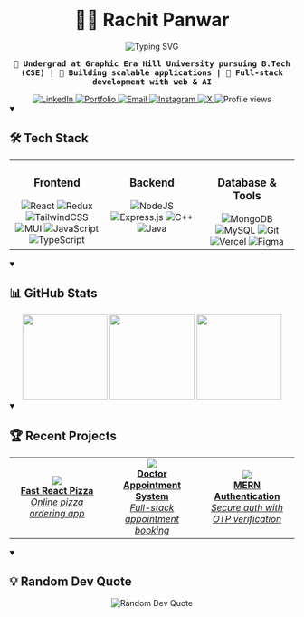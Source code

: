 # <div align="center"><span style="font-size: 32px; font-weight: 700;">👨‍💻 Rachit Panwar</span></div>
<div align="center">
  <img src="https://readme-typing-svg.herokuapp.com?font=Fira+Code&weight=600&size=30&pause=1000&color=38BDAE&center=true&vCenter=true&width=500&height=70&lines=Full-Stack+Developer;Computer+Science+Student;AI+Enthusiast;Problem+Solver" alt="Typing SVG" />
  <p>
    <samp><b>🔭 Undergrad at <b>Graphic Era Hill University</b> pursuing B.Tech (CSE) | 
    💼 Building scalable applications | 
    🚀 Full-stack development with web & AI</b></samp>
  </p>
  <a href="https://www.linkedin.com/in/rachit72/">
    <img src="https://img.shields.io/badge/LinkedIn-0A66C2?style=flat-square&logo=linkedin&logoColor=white" alt="LinkedIn">
  </a>
  <a href="https://portfolio2-mauve-mu.vercel.app/">
    <img src="https://img.shields.io/badge/Portfolio-000000?style=flat-square&logo=vercel&logoColor=white" alt="Portfolio">
  </a>
  <a href="mailto:rachitpanwar0072@gmail.com">
    <img src="https://img.shields.io/badge/Email-EA4335?style=flat-square&logo=gmail&logoColor=white" alt="Email">
  </a>
  <a href="https://instagram.com/">
    <img src="https://img.shields.io/badge/Instagram-E4405F?style=flat-square&logo=instagram&logoColor=white" alt="Instagram">
  </a>
  <a href="https://x.com/rachit1972">
    <img src="https://img.shields.io/badge/X-000000?style=flat-square&logo=x&logoColor=white" alt="X">
  </a>
  <img src="https://komarev.com/ghpvc/?username=rachitpp&style=flat-square&color=blue" alt="Profile views">
</div>

<details open>
<summary><h2>🛠️ Tech Stack</h2></summary>
<div align="center">
  
<table>
  <tr>
    <td valign="top" width="33%">
      <h3 align="center">Frontend</h3>
      <div align="center">
        <img src="https://img.shields.io/badge/React-61DAFB.svg?style=for-the-badge&logo=react&logoColor=black" alt="React" />
        <img src="https://img.shields.io/badge/Redux-764ABC.svg?style=for-the-badge&logo=redux&logoColor=white" alt="Redux" />
        <img src="https://img.shields.io/badge/Tailwind-38B2AC.svg?style=for-the-badge&logo=tailwind-css&logoColor=white" alt="TailwindCSS" />
        <img src="https://img.shields.io/badge/MUI-007FFF.svg?style=for-the-badge&logo=mui&logoColor=white" alt="MUI" />
        <img src="https://img.shields.io/badge/JavaScript-F7DF1E.svg?style=for-the-badge&logo=javascript&logoColor=black" alt="JavaScript" />
        <img src="https://img.shields.io/badge/TypeScript-3178C6.svg?style=for-the-badge&logo=typescript&logoColor=white" alt="TypeScript" />
      </div>
    </td>
    <td valign="top" width="33%">
      <h3 align="center">Backend</h3>
      <div align="center">
        <img src="https://img.shields.io/badge/Node.js-339933.svg?style=for-the-badge&logo=node.js&logoColor=white" alt="NodeJS" />
        <img src="https://img.shields.io/badge/Express-000000.svg?style=for-the-badge&logo=express&logoColor=white" alt="Express.js" />
        <img src="https://img.shields.io/badge/C++-00599C.svg?style=for-the-badge&logo=c%2B%2B&logoColor=white" alt="C++" />
        <img src="https://img.shields.io/badge/Java-ED8B00.svg?style=for-the-badge&logo=openjdk&logoColor=white" alt="Java" />
      </div>
    </td>
    <td valign="top" width="33%">
      <h3 align="center">Database & Tools</h3>
      <div align="center">
        <img src="https://img.shields.io/badge/MongoDB-47A248.svg?style=for-the-badge&logo=mongodb&logoColor=white" alt="MongoDB" />
        <img src="https://img.shields.io/badge/MySQL-4479A1.svg?style=for-the-badge&logo=mysql&logoColor=white" alt="MySQL" />
        <img src="https://img.shields.io/badge/Git-F05032.svg?style=for-the-badge&logo=git&logoColor=white" alt="Git" />
        <img src="https://img.shields.io/badge/Vercel-000000.svg?style=for-the-badge&logo=vercel&logoColor=white" alt="Vercel" />
        <img src="https://img.shields.io/badge/Figma-F24E1E.svg?style=for-the-badge&logo=figma&logoColor=white" alt="Figma" />
      </div>
    </td>
  </tr>
</table>

</div>
</details>

<details open>
<summary><h2>📊 GitHub Stats</h2></summary>
<div align="center">
  <img src="https://github-readme-stats.vercel.app/api?username=rachitpp&show_icons=true&theme=tokyonight&count_private=true&hide_border=true" height="150"/>
  <img src="https://github-readme-stats.vercel.app/api/top-langs/?username=rachitpp&layout=compact&theme=tokyonight&langs_count=6&hide_border=true" height="150"/>
  <img src="https://streak-stats.demolab.com/?user=rachitpp&theme=tokyonight&hide_border=true" height="150"/>
</div>
</details>

<details open>
<summary><h2>🏆 Recent Projects</h2></summary>
<div align="center">
  <table>
    <tr>
      <td width="33%" align="center">
        <a href="https://github.com/rachitpp/fast-react-pizza">
          <img src="https://github-readme-stats.vercel.app/api/pin/?username=rachitpp&repo=fast-react-pizza&theme=tokyonight&hide_border=true" />
          <br><strong>Fast React Pizza</strong>
          <br><i>Online pizza ordering app</i>
        </a>
      </td>
      <td width="33%" align="center">
        <a href="https://github.com/rachitpp/DocQueue">
          <img src="https://github-readme-stats.vercel.app/api/pin/?username=rachitpp&repo=DocQueue&theme=tokyonight&hide_border=true" />
          <br><strong>Doctor Appointment System</strong>
          <br><i>Full-stack appointment booking</i>
        </a>
      </td>
      <td width="33%" align="center">
        <a href="https://github.com/rachitpp/MERN_AUTH">
          <img src="https://github-readme-stats.vercel.app/api/pin/?username=rachitpp&repo=MERN_AUTH&theme=tokyonight&hide_border=true" />
          <br><strong>MERN Authentication</strong>
          <br><i>Secure auth with OTP verification</i>
        </a>
      </td>
    </tr>
  </table>
</div>
</details>

<details open>
<summary><h2>💡 Random Dev Quote</h2></summary>
<div align="center">
  <img src="https://quotes-github-readme.vercel.app/api?type=horizontal&theme=tokyonight" alt="Random Dev Quote"/>
</div>
</details> 
